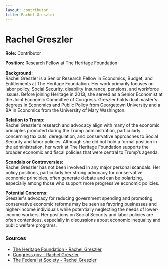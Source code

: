 ```yaml
---
layout: contributor
title: Rachel Greszler
---
```


# Rachel Greszler

**Role:** Contributor

**Position:** Research Fellow at The Heritage Foundation

**Background:**  
Rachel Greszler is a Senior Research Fellow in Economics, Budget, and Entitlements at The Heritage Foundation. Her work primarily focuses on labor policy, Social Security, disability insurance, pensions, and workforce issues. Before joining Heritage in 2013, she served as a Senior Economist at the Joint Economic Committee of Congress. Greszler holds dual master's degrees in Economics and Public Policy from Georgetown University and a BA in Economics from the University of Mary Washington.

**Relation to Trump:**  
Rachel Greszler’s research and advocacy align with many of the economic principles promoted during the Trump administration, particularly concerning tax cuts, deregulation, and conservative approaches to Social Security and labor policies. Although she did not hold a formal position in the administration, her work at The Heritage Foundation supports the broader economic and fiscal policies that were central to Trump’s agenda.

**Scandals or Controversies:**  
Rachel Greszler has not been involved in any major personal scandals. Her policy positions, particularly her strong advocacy for conservative economic principles, often generate debate and can be polarizing, especially among those who support more progressive economic policies.

**Potential Concerns:**  
Greszler's advocacy for reducing government spending and promoting conservative economic reforms may be seen as favoring businesses and higher-income individuals while potentially neglecting the needs of lower-income workers. Her positions on Social Security and labor policies are often contentious, especially in discussions about economic inequality and public welfare programs.

### Sources
- [The Heritage Foundation - Rachel Greszler](https://www.heritage.org/staff/rachel-greszler)
- [Congress.gov - Rachel Greszler](https://www.congress.gov)
- [The Federalist Society - Rachel Greszler](https://fedsoc.org/contributors/rachel-greszler)
